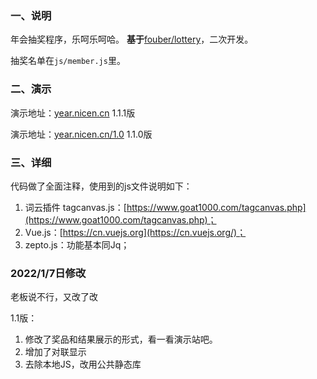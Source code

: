 ### 一、说明
年会抽奖程序，乐呵乐呵哈。
**基于**[fouber/lottery](https://github.com/fouber/lottery)，二次开发。

抽奖名单在`js/member.js`里。

### 二、演示
演示地址：[year.nicen.cn](https://year.nicen.cn) 1.1.1版

演示地址：[year.nicen.cn/1.0](https://year.nicen.cn/1.0) 1.1.0版

### 三、详细
代码做了全面注释，使用到的js文件说明如下：
1. 词云插件 tagcanvas.js：[https://www.goat1000.com/tagcanvas.php](https://www.goat1000.com/tagcanvas.php)；
2. Vue.js：[https://cn.vuejs.org](https://cn.vuejs.org/)；
3. zepto.js：功能基本同Jq；


### 2022/1/7日修改

老板说不行，又改了改

1.1版：
1. 修改了奖品和结果展示的形式，看一看演示站吧。
2. 增加了对联显示
3. 去除本地JS，改用公共静态库
